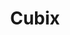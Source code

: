 ---
title: Cubix
date: 
draft: false

# descripcion
description : Aros pasantes en plata 925 con detalles en microcubic. Precio por par.

materials: Plata 925

color: 

dimensions: 3mm x 3mm

code: 01-03-0899

type: "Aros"

categories: []

price: $3.140,00

price_eftvo: $2.670,00

# Images
# first image will be shown in the product page
images:
  # - image: "images/path_to_image"
  # La ubicacion de las imagenes es imagenes/Aros/Aros.Microcubic/01-03-0899-cubix
  - image: "./images/aros/microcubic/01-03-0899-cubix_a.jpg"
  - image: "./images/aros/microcubic/01-03-0899-cubix_b.jpg"
  - image: "./images/aros/microcubic/01-03-0899-cubix_c.jpg"
---